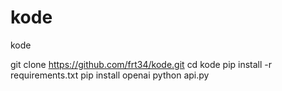 # kode
kode




git clone https://github.com/frt34/kode.git
cd kode
pip install -r requirements.txt
pip install openai
python api.py
